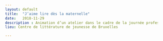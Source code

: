```yaml
---
layout: default
title:  "J’aime lire dès la maternelle"
date:   2018-11-29
description : Animation d’un atelier dans le cadre de la journée professionnelle  J’aime lire dès la maternelle proposée par le Centre de littérature de jeunesse de Bruxelles
lieu: Centre de littérature de jeunesse de Bruxelles

---
```


